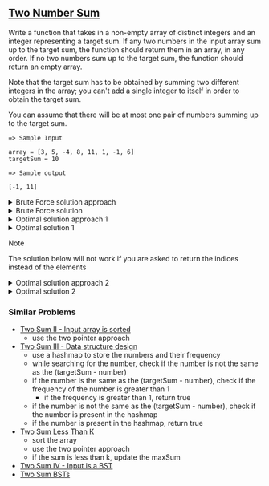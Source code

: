 ## [Two Number Sum](https://leetcode.com/problems/two-sum/)

Write a function that takes in a non-empty array of distinct integers and an integer representing a target sum. If any two numbers in the input array sum up to the target sum, the function should return them in an array, in any order. If no two numbers sum up to the target sum, the function should return an empty array.

Note that the target sum has to be obtained by summing two different integers in the array; you can't add a single integer to itself in order to obtain the target sum.

You can assume that there will be at most one pair of numbers summing up to the target sum.

```
=> Sample Input

array = [3, 5, -4, 8, 11, 1, -1, 6]
targetSum = 10

=> Sample output

[-1, 11]
```
<details>
  <summary>Brute Force solution approach</summary>
  You can solve this problem with two nested loops. However, you can solve this problem with a more optimal approach using a hash set.
</details>

<details>
  <summary>Brute Force solution</summary>

```js
function twoNumberSum(array, targetSum) {
  // Write your code here.
  for(let i=0; i<array.length - 1; i++){
    for(let j=i+1; j<array.length; j++){
      if(array[i] + array[j] === targetSum)
        return [array[i], array[j]]
    }
  }
  return []
}

// Time complexity - O(n^2)
// Space complexity - O(1)
```
</details>

<details>
  <summary>Optimal solution approach 1</summary>
  Create a hash set of all the array elements. Search for y (y = targetSum - x) in the hash set for every number in the array.
</details>

<details>
  <summary>Optimal solution 1</summary>

```js
/*
create a hashset of all of the array elements
search for y (y = targetSum - x) in hashmap for every number in array
*/

function twoNumberSum(array, targetSum) {
  // Write your code here.
  const set = new Set()
  for(let num of array) {
    if(set.has(targetSum - num)){
      return [num, targetSum - num]
    } else {
      set.add(num)
    }
  }
  
  return []
}

// Time complexity - O(n)
// Space complexity - O(n)
```
</details>

> [!NOTE]
> The solution below will not work if you are asked to return the indices instead of the elements 


<details>
  <summary>Optimal solution approach 2</summary>
  Sort the array and use the two pointer approach
</details>

<details>
  <summary>Optimal solution 2</summary>

```js
/*
sort the array, now take two pointers one at i=0 and one at i=array.length - 1
increment the left pointer if the sum is less than targetSum and increment the right pointer if the sum is more than the targetSum
*/

function twoNumberSum(array, targetSum) {
  // Write your code here.
  array.sort((a, b) => a - b);
  let left = 0
  let right = array.length - 1
  while(left !== right){
    if(array[left] + array[right] === targetSum){
      return [array[left], array[right]]
    } else if(array[left] + array[right] > targetSum){
      right -= 1
    } else if(array[left] + array[right] < targetSum){
      left += 1
    }
  }
  return []
}

// Time complexity - O(nlog(n))
// Space complexity - O(1)
```
</details>

### Similar Problems

- [Two Sum II - Input array is sorted](https://leetcode.com/problems/two-sum-ii-input-array-is-sorted/)
  - use the two pointer approach
- [Two Sum III - Data structure design](https://leetcode.com/problems/two-sum-iii-data-structure-design/)
  - use a hashmap to store the numbers and their frequency
  - while searching for the number, check if the number is not the same as the (targetSum - number)
  - if the number is the same as the (targetSum - number), check if the frequency of the number is greater than 1
    - if the frequency is greater than 1, return true
  - if the number is not the same as the (targetSum - number), check if the number is present in the hashmap
  - if the number is present in the hashmap, return true
- [Two Sum Less Than K](https://leetcode.com/problems/two-sum-less-than-k/)
  - sort the array
  - use the two pointer approach
  - if the sum is less than k, update the maxSum
- [Two Sum IV - Input is a BST](https://leetcode.com/problems/two-sum-iv-input-is-a-bst/)
- [Two Sum BSTs](https://leetcode.com/problems/two-sum-bsts/)